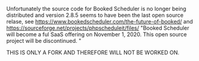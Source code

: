 Unfortunately the source code for Booked Scheduler is no longer being distributed and version 2.8.5 seems to have been the last open source relase, see https://www.bookedscheduler.com/the-future-of-booked/ and https://sourceforge.net/projects/phpscheduleit/files/ "Booked Scheduler will become a ful SaaS offering on November 1, 2020. This open source project will be discontinued. "

THIS IS ONLY A FORK AND THEREFORE WILL NOT BE WORKED ON.

